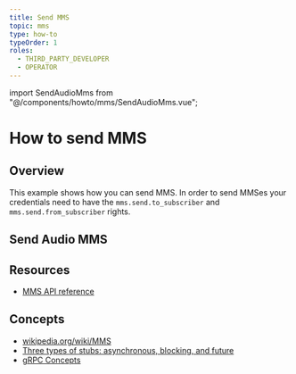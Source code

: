 ```yaml
---
title: Send MMS
topic: mms
type: how-to
typeOrder: 1
roles:
  - THIRD_PARTY_DEVELOPER
  - OPERATOR
---
```

import SendAudioMms from "@/components/howto/mms/SendAudioMms.vue";

# How to send MMS

## Overview

This example shows how you can send MMS. In order to send MMSes your credentials need to have the
`mms.send.to_subscriber` and `mms.send.from_subscriber` rights.

<slot name="auth" />

## Send Audio MMS
<SendAudioMms />

## Resources
* [MMS API reference](https://github.com/working-group-two/wgtwoapis/blob/master/wgtwo/mms/v0/mms.proto)

## Concepts
* [wikipedia.org/wiki/MMS](https://en.wikipedia.org/wiki/Multimedia_Messaging_Service)
* [Three types of stubs: asynchronous, blocking, and future](https://grpc.io/docs/reference/java/generated-code/)
* [gRPC Concepts](https://grpc.io/docs/guides/concepts/)
